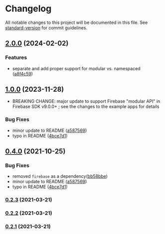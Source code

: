 # Changelog

All notable changes to this project will be documented in this file. See [standard-version](https://github.com/conventional-changelog/standard-version) for commit guidelines.

## [2.0.0](https://github.com/gregfenton/i18next-node-firestore-backend/compare/v1.0.0...v2.0.0) (2024-02-02)


### Features

* separate and add proper support for modular vs. namespaced ([a8f4c59](https://github.com/gregfenton/i18next-node-firestore-backend/commit/a8f4c59b07c71002b8595fbb800ab6b5379f626f))

## [1.0.0](https://github.com/gregfenton/i18next-node-firestore-backend/compare/v0.2.3...v1.0.0) (2023-11-28)

* BREAKING CHANGE: major update to support Firebase "modular API" in Firebase SDK v9.0.0+ ; see the changes to the example apps for details


### Bug Fixes

* minor update to README ([a587569](https://github.com/gregfenton/i18next-node-firestore-backend/commit/a58756945e0e63bb7f7b73b533283cd703b494c8))
* typo in README ([4bce7d1](https://github.com/gregfenton/i18next-node-firestore-backend/commit/4bce7d1e69e6789089d925ac6aa3ccc56b303ec9))

## [0.4.0](https://github.com/gregfenton/i18next-node-firestore-backend/compare/v0.2.3...v0.4.0) (2021-10-25)


### Bug Fixes

* removed `firebase` as a dependency([bb58bbe](https://github.com/gregfenton/i18next-node-firestore-backend/commit/bb58bbe7325b0f08c34c82d91396cd641eab3835))
* minor update to README ([a587569](https://github.com/gregfenton/i18next-node-firestore-backend/commit/a58756945e0e63bb7f7b73b533283cd703b494c8))
* typo in README ([4bce7d1](https://github.com/gregfenton/i18next-node-firestore-backend/commit/4bce7d1e69e6789089d925ac6aa3ccc56b303ec9))

### [0.2.3](https://github.com/gregfenton/i18next-node-firestore-backend/compare/v0.2.2...v0.2.3) (2021-03-21)

### [0.2.2](https://github.com/gregfenton/i18next-node-firestore-backend/compare/v0.2.1...v0.2.2) (2021-03-21)

### [0.2.1](https://github.com/gregfenton/i18next-node-firestore-backend/compare/v0.2.0...v0.2.1) (2021-03-21)
